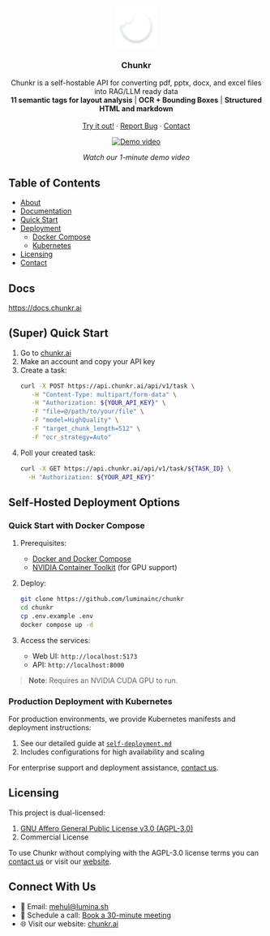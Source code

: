 <br />
<div align="center">
  <a href="https://github.com/lumina-ai-inc/chunkr">
    <img src="images/logo.svg" alt="Logo" width="80" height="80">
  </a>

<h3 align="center">Chunkr</h3>

  <p align="center">
    Chunkr is a self-hostable API for converting pdf, pptx, docx, and excel files into RAG/LLM ready data
    <br />
    <b>11 semantic tags for layout analysis</b> | <b>OCR + Bounding Boxes</b> | <b>Structured HTML and markdown</b>
    <br />
    <br />
    <a href="https://www.chunkr.ai">Try it out!</a>
    ·
    <a href="https://github.com/lumina-ai-inc/chunkr/issues/new">Report Bug</a>
    ·
    <a href="#want-to-talk-to-a-founder">Contact</a>
  </p>
</div>


<div align="center">
  <a href="https://www.youtube.com/watch?v=PcVuzqi_hqo" width="1200" height="720">
    <img src="https://img.youtube.com/vi/PcVuzqi_hqo/maxresdefault.jpg" alt="Demo video" style="bor">
  </a>
  <p><i>Watch our 1-minute demo video</i></p>
</div>

## Table of Contents
- [About](#chunkr)
- [Documentation](#docs)
- [Quick Start](#super-quick-start)
- [Deployment](#self-hosted-deployment-options)
  - [Docker Compose](#quick-start-with-docker-compose)
  - [Kubernetes](#production-deployment-with-kubernetes)
- [Licensing](#licensing)
- [Contact](#want-to-talk-to-a-founder)

## Docs

https://docs.chunkr.ai

## (Super) Quick Start

1. Go to [chunkr.ai](https://www.chunkr.ai) 
2. Make an account and copy your API key
3. Create a task:
   ```bash
   curl -X POST https://api.chunkr.ai/api/v1/task \
      -H "Content-Type: multipart/form-data" \
      -H "Authorization: ${YOUR_API_KEY}" \
      -F "file=@/path/to/your/file" \
      -F "model=HighQuality" \
      -F "target_chunk_length=512" \
      -F "ocr_strategy=Auto"
   ```
4. Poll your created task:
    ```bash
   curl -X GET https://api.chunkr.ai/api/v1/task/${TASK_ID} \
      -H "Authorization: ${YOUR_API_KEY}"
   ```

## Self-Hosted Deployment Options

### Quick Start with Docker Compose
1. Prerequisites:
   - [Docker and Docker Compose](https://docs.docker.com/get-docker/)
   - [NVIDIA Container Toolkit](https://docs.nvidia.com/datacenter/cloud-native/container-toolkit/install-guide.html) (for GPU support)

2. Deploy:
   ```bash
   git clone https://github.com/luminainc/chunkr
   cd chunkr
   cp .env.example .env
   docker compose up -d
   ```

3. Access the services:
   - Web UI: `http://localhost:5173`
   - API: `http://localhost:8000`

> **Note**: Requires an NVIDIA CUDA GPU to run.

### Production Deployment with Kubernetes
For production environments, we provide Kubernetes manifests and deployment instructions:
1. See our detailed guide at [`self-deployment.md`](self-deployment.md)
2. Includes configurations for high availability and scaling

For enterprise support and deployment assistance, [contact us](mailto:mehul@lumina.sh).

## Licensing

This project is dual-licensed:

1. [GNU Affero General Public License v3.0 (AGPL-3.0)](LICENSE)
2. Commercial License

To use Chunkr without complying with the AGPL-3.0 license terms you can [contact us](mailto:mehul@lumina.sh) or visit our [website](https://chunkr.ai).

## Connect With Us
- 📧 Email: [mehul@lumina.sh](mailto:mehul@lumina.sh)
- 📅 Schedule a call: [Book a 30-minute meeting](https://cal.com/mehulc/30min)
- 🌐 Visit our website: [chunkr.ai](https://chunkr.ai)

